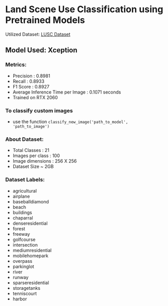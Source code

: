 # Land Scene Use Classification using Pretrained Models

Utilized Dataset: [LUSC Dataset](https://www.kaggle.com/datasets/apollo2506/landuse-scene-classification)

## Model Used: Xception

### Metrics:
 - Precision : 0.8981
 - Recall : 0.8933
 - F1 Score : 0.8927
 - Average Inference Time per Image : 0.1071 seconds
 - Trained on RTX 2060

### To classify custom images
 - use the function `classify_new_image('path_to_model', 'path_to_image')`

### About Dataset:
 - Total Classes : 21
 - Images per class : 100
 - Image dimensions : 256 X 256
 - Dataset Size ~ 2GB

### Dataset Labels:
 - agricultural
 - airplane
 - baseballdiamond
 - beach
 - buildings
 - chaparral
 - denseresidential
 - forest
 - freeway
 - golfcourse
 - intersection
 - mediumresidential
 - mobilehomepark
 - overpass
 - parkinglot
 - river
 - runway
 - sparseresidential
 - storagetanks
 - tenniscourt
 - harbor


